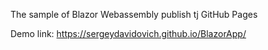 The sample of Blazor Webassembly publish tj GitHub Pages

Demo link: https://sergeydavidovich.github.io/BlazorApp/
